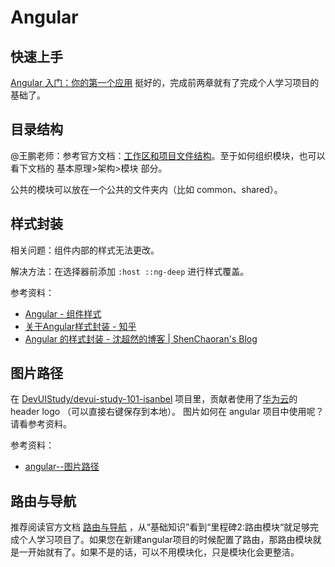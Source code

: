 # Angular

## 快速上手

[Angular 入门：你的第一个应用](https://angular.cn/start) 挺好的，完成前两章就有了完成个人学习项目的基础了。

## 目录结构

@王鹏老师：参考官方文档：[工作区和项目文件结构](https://angular.cn/guide/file-structure)。至于如何组织模块，也可以看下文档的 基本原理>架构>模块 部分。

公共的模块可以放在一个公共的文件夹内（比如 common、shared）。

## 样式封装

相关问题：组件内部的样式无法更改。

解决方法：在选择器前添加 `:host ::ng-deep` 进行样式覆盖。

参考资料：

* [Angular - 组件样式](https://angular.cn/guide/component-styles)
* [关于Angular样式封装 - 知乎](https://zhuanlan.zhihu.com/p/31235358)
* [Angular 的样式封装 - 沈超然的博客 \| ShenChaoran's Blog](https://shenchaoran.github.io/2018/08/22/Angular-的样式封装/)

## 图片路径

在 [DevUIStudy/devui-study-101-isanbel](https://github.com/DevUIStudy/devui-study-101-isanbel) 项目里，贡献者使用了[华为云](https://www.huaweicloud.com)的 header logo （可以直接右键保存到本地）。 图片如何在 angular 项目中使用呢？请看参考资料。

参考资料：

* [angular--图片路径](https://blog.csdn.net/weixin_42429288/article/details/96484668)

## 路由与导航

推荐阅读官方文档 [路由与导航](https://angular.cn/guide/router#routing--navigation) ，从“基础知识”看到“里程碑2:路由模块“就足够完成个人学习项目了。如果您在新建angular项目的时候配置了路由，那路由模块就是一开始就有了。如果不是的话，可以不用模块化，只是模块化会更整洁。

